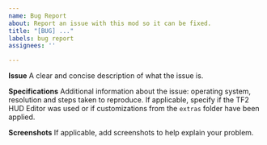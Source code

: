 ```yaml
---
name: Bug Report
about: Report an issue with this mod so it can be fixed.
title: "[BUG] ..."
labels: bug report
assignees: ''

---
```


**Issue**
A clear and concise description of what the issue is.

**Specifications**
Additional information about the issue: operating system, resolution and steps taken to reproduce.
If applicable, specify if the TF2 HUD Editor was used or if customizations from the `extras` folder have been applied.

**Screenshots**
If applicable, add screenshots to help explain your problem.
